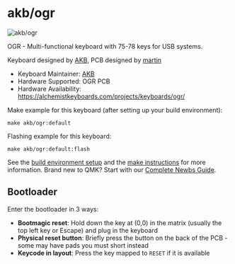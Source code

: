 # akb/ogr

![akb/ogr](https://i.imgur.com/qbolyMah.jpeg)

OGR - Multi-functional keyboard with 75-78 keys for USB systems.

Keyboard designed by [AKB](https://alchemistkeyboards.com/), PCB designed by [martin](https://github.com/arnstadm)

* Keyboard Maintainer: [AKB](https://alchemistkeyboards.com/)
* Hardware Supported: OGR PCB
* Hardware Availability: https://alchemistkeyboards.com/projects/keyboards/ogr/

Make example for this keyboard (after setting up your build environment):

    make akb/ogr:default

Flashing example for this keyboard:

    make akb/ogr:default:flash

See the [build environment setup](https://docs.qmk.fm/#/getting_started_build_tools) and the [make instructions](https://docs.qmk.fm/#/getting_started_make_guide) for more information. Brand new to QMK? Start with our [Complete Newbs Guide](https://docs.qmk.fm/#/newbs).

## Bootloader

Enter the bootloader in 3 ways:

* **Bootmagic reset**: Hold down the key at (0,0) in the matrix (usually the top left key or Escape) and plug in the keyboard
* **Physical reset button**: Briefly press the button on the back of the PCB - some may have pads you must short instead
* **Keycode in layout**: Press the key mapped to `RESET` if it is available
